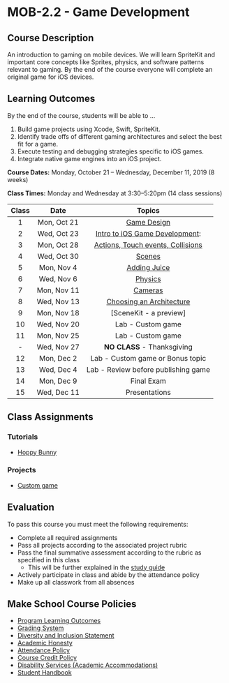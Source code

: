 # MOB-2.2 - Game Development

## Course Description

An introduction to gaming on mobile devices. We will learn SpriteKit and important core concepts like Sprites, physics, and software patterns relevant to gaming. By the end of the course everyone will complete an original game for iOS devices.

## Learning Outcomes

By the end of the course, students will be able to ...

1. Build game projects using Xcode, Swift, SpriteKit.
2. Identify trade offs of different gaming architectures and select the best fit for a game.
3. Execute testing and debugging strategies specific to iOS games.
4. Integrate native game engines into an iOS project.

**Course Dates:** Monday, October 21 – Wednesday, December 11, 2019 (8 weeks)

**Class Times:** Monday and Wednesday at 3:30–5:20pm (14 class sessions)

| Class |          Date          |                 Topics                  |
|:-----:|:----------------------:|:---------------------------------------:|
|  1 |   Mon, Oct 21             | [Game Design]                        |
|  2 |   Wed, Oct 23             | [Intro to iOS Game Development]:     |
|  3 |   Mon, Oct 28             | [Actions, Touch events, Collisions]  |
|  4 |   Wed, Oct 30             | [Scenes]                             |
|  5 |   Mon, Nov 4              | [Adding Juice]                       |
|  6 |   Wed, Nov 6              | [Physics]                            |
|  7 |   Mon, Nov 11             | [Cameras]                            |
|  8 |   Wed, Nov 13             | [Choosing an Architecture]           |
|  9 |   Mon, Nov 18             | [SceneKit - a preview]               |
| 10 |   Wed, Nov 20             | Lab - Custom game                    |  
| 11 |   Mon, Nov 25             | Lab - Custom game                    |
| -  |   Wed, Nov 27             | **NO CLASS** - Thanksgiving          |
| 12 |   Mon, Dec 2              | Lab - Custom game or Bonus topic     |
| 13 |   Wed, Dec 4              | Lab - Review before publishing game  |
| 14 |   Mon, Dec 9              | Final Exam                           |
| 15 |   Wed, Dec 11             | Presentations                        |

[Game Design]: Lessons/Game-Design/Readme.md
[Intro to iOS Game Development]: Lessons/01-Intro-iOS-Game-Development/Lesson1.md
[Actions, Touch events, Collisions]: Lessons/02-Actions/Lesson2.md
[Choosing an Architecture]: Lessons/03-Selectin-an-Architecture/Lesson3.md
[Scenes]: Lessons/04-Working-with-Scenes/Lesson4.md
[Adding Juice]: Lessons/05-Juice/Lesson5.md
[Physics]: Lessons/06-Physics/Lesson.md
[Cameras]: Lessons/07-Cameras/Lesson.md


## Class Assignments

### Tutorials

- [Hoppy Bunny](https://www.makeschool.com/academy/track/build-hoppy-bunny-with-spritekit-in-swift)

### Projects

- [Custom game]()

## Evaluation
To pass this course you must meet the following requirements:

- Complete all required assignments
- Pass all projects according to the associated project rubric
- Pass the final summative assessment according to the rubric as specified in this class
    - This will be further explained in the [study guide](ADD_STUDY_GUIDE_LNK)
- Actively participate in class and abide by the attendance policy
- Make up all classwork from all absences

## Make School Course Policies

- [Program Learning Outcomes](https://make.sc/program-learning-outcomes)
- [Grading System](https://make.sc/grading-system)
- [Diversity and Inclusion Statement](https://make.sc/diversity-and-inclusion-statement)
- [Academic Honesty](https://make.sc/academic-honesty-policy)
- [Attendance Policy](https://make.sc/attendance-policy)
- [Course Credit Policy](https://make.sc/course-credit-policy)
- [Disability Services (Academic Accommodations)](https://make.sc/disability-services)
- [Student Handbook](https://make.sc/student-handbook)
